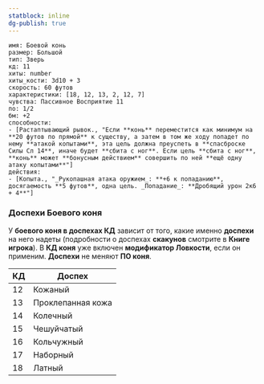 ```yaml
---
statblock: inline
dg-publish: true
---
```

```statblock
имя: Боевой конь
размер: Большой
тип: Зверь
кд: 11
хиты: number
хиты_кости: 3d10 + 3
скорость: 60 футов
характеристики: [18, 12, 13, 2, 12, 7]
чувства: Пассивное Восприятие 11
по: 1/2
бм: +2
способности:
- [Растаптывающий рывок., "Если **конь** переместится как минимум на **20 футов по прямой** к существу, а затем в том же ходу попадет по нему **атакой копытами**, эта цель должна преуспеть в **спасброске Силы Сл 14**, иначе будет **сбита с ног**. Если цель **сбита с ног**, **конь** может **бонусным действием** совершить по ней **ещё одну атаку копытами**"]
действия:
- [Копыта., "_Рукопашная атака оружием_: **+6 к попаданию**, досягаемость **5 футов**, одна цель. _Попадание_: **Дробящий урон 2к6 + 4**"]
```
### Доспехи Боевого коня

У **боевого коня в доспехах КД** зависит от того, какие именно **доспехи** на него надеты (подробности о доспехах **скакунов** смотрите в **Книге игрока**). В **КД коня** уже включен **модификатор Ловкости**, если он применим. **Доспехи** не меняют **ПО коня**.

| КД  | Доспех            |
| --- | ----------------- |
| 12  | Кожаный           |
| 13  | Проклепанная кожа |
| 14  | Колечный          |
| 15  | Чешуйчатый        |
| 16  | Кольчужный        |
| 17  | Наборный          |
| 18  | Латный            |